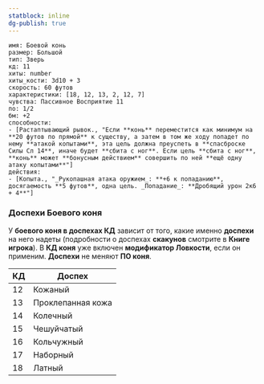 ```yaml
---
statblock: inline
dg-publish: true
---
```

```statblock
имя: Боевой конь
размер: Большой
тип: Зверь
кд: 11
хиты: number
хиты_кости: 3d10 + 3
скорость: 60 футов
характеристики: [18, 12, 13, 2, 12, 7]
чувства: Пассивное Восприятие 11
по: 1/2
бм: +2
способности:
- [Растаптывающий рывок., "Если **конь** переместится как минимум на **20 футов по прямой** к существу, а затем в том же ходу попадет по нему **атакой копытами**, эта цель должна преуспеть в **спасброске Силы Сл 14**, иначе будет **сбита с ног**. Если цель **сбита с ног**, **конь** может **бонусным действием** совершить по ней **ещё одну атаку копытами**"]
действия:
- [Копыта., "_Рукопашная атака оружием_: **+6 к попаданию**, досягаемость **5 футов**, одна цель. _Попадание_: **Дробящий урон 2к6 + 4**"]
```
### Доспехи Боевого коня

У **боевого коня в доспехах КД** зависит от того, какие именно **доспехи** на него надеты (подробности о доспехах **скакунов** смотрите в **Книге игрока**). В **КД коня** уже включен **модификатор Ловкости**, если он применим. **Доспехи** не меняют **ПО коня**.

| КД  | Доспех            |
| --- | ----------------- |
| 12  | Кожаный           |
| 13  | Проклепанная кожа |
| 14  | Колечный          |
| 15  | Чешуйчатый        |
| 16  | Кольчужный        |
| 17  | Наборный          |
| 18  | Латный            |